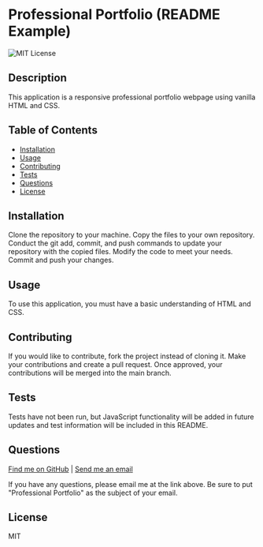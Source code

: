 
# Professional Portfolio (README Example)
  
![MIT License](https://img.shields.io/badge/License-MIT-blue)

## Description

This application is a responsive professional portfolio webpage using vanilla HTML and CSS.
  
  
## Table of Contents
  
  - [Installation](#installation)
  - [Usage](#usage)
  - [Contributing](#contributing)
  - [Tests](#tests)
  - [Questions](#questions)
  - [License](#license)


## Installation
  
Clone the repository to your machine. Copy the files to your own repository. Conduct the git add, commit, and push commands to update your repository with the copied files. Modify the code to meet your needs. Commit and push your changes.
  
  
## Usage
  
To use this application, you must have a basic understanding of HTML and CSS.
  
  
## Contributing
  
If you would like to contribute, fork the project instead of cloning it. Make your contributions and create a pull request. Once approved, your contributions will be merged into the main branch.
  
  
## Tests
  
Tests have not been run, but JavaScript functionality will be added in future updates and test information will be included in this README.
  
  
## Questions
  
[Find me on GitHub](https://github.com/user8675309abc) | [Send me an email](user8675309abc@myemail.com)
  
If you have any questions, please email me at the link above. Be sure to put "Professional Portfolio" as the subject of your email.


## License

MIT

